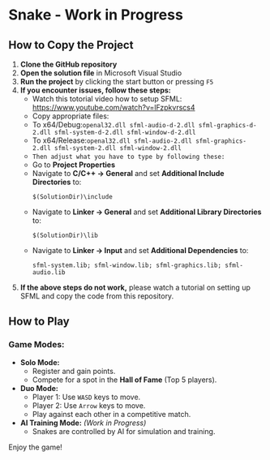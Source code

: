 # Snake - Work in Progress

## How to Copy the Project

1. **Clone the GitHub repository**
2. **Open the solution file** in Microsoft Visual Studio
3. **Run the project** by clicking the start button or pressing `F5`
4. **If you encounter issues, follow these steps:**
   - Watch this totorial video how to setup SFML: https://www.youtube.com/watch?v=lFzpkvrscs4
   - Copy appropriate files:
   - To x64/Debug:``` openal32.dll sfml-audio-d-2.dll sfml-graphics-d-2.dll sfml-system-d-2.dll sfml-window-d-2.dll ```
   - To x64/Release:``` openal32.dll sfml-audio-2.dll sfml-graphics-2.dll sfml-system-2.dll sfml-window-2.dll ```
   - `Then adjust what you have to type by following these:`
   - Go to **Project Properties**
   - Navigate to **C/C++ → General** and set **Additional Include Directories** to:
     ```
     $(SolutionDir)\include
     ```
   - Navigate to **Linker → General** and set **Additional Library Directories** to:
     ```
     $(SolutionDir)\lib
     ```
   - Navigate to **Linker → Input** and set **Additional Dependencies** to:
     ```
     sfml-system.lib; sfml-window.lib; sfml-graphics.lib; sfml-audio.lib
     ```
6. **If the above steps do not work,** please watch a tutorial on setting up SFML and copy the code from this repository.

## How to Play

### Game Modes:
- **Solo Mode:**
  - Register and gain points.
  - Compete for a spot in the **Hall of Fame** (Top 5 players).
- **Duo Mode:**
  - Player 1: Use `WASD` keys to move.
  - Player 2: Use `Arrow` keys to move.
  - Play against each other in a competitive match.
- **AI Training Mode:** *(Work in Progress)*
  - Snakes are controlled by AI for simulation and training.

Enjoy the game!
